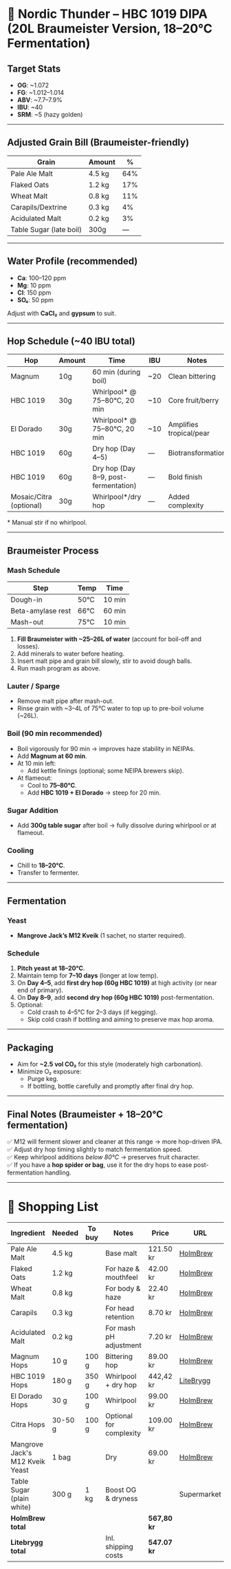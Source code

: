 # 🍺 Nordic Thunder – HBC 1019 DIPA (20L Braumeister Version, 18–20°C Fermentation)

## Target Stats
- **OG**: ~1.072
- **FG**: ~1.012–1.014
- **ABV**: ~7.7–7.9%
- **IBU**: ~40
- **SRM**: ~5 (hazy golden)

---

## Adjusted Grain Bill (Braumeister-friendly)

| Grain                   | Amount | %    |
|-------------------------|--------|------|
| Pale Ale Malt           | 4.5 kg | 64%  |
| Flaked Oats             | 1.2 kg | 17%  |
| Wheat Malt              | 0.8 kg | 11%  |
| Carapils/Dextrine       | 0.3 kg | 4%   |
| Acidulated Malt         | 0.2 kg | 3%   |
| Table Sugar (late boil) | 300g   | —    |

---

## Water Profile (recommended)

- **Ca**: 100–120 ppm
- **Mg**: 10 ppm
- **Cl**: 150 ppm
- **SO₄**: 50 ppm

Adjust with **CaCl₂** and **gypsum** to suit.

---

## Hop Schedule (~40 IBU total)

| Hop         | Amount | Time                         | IBU  | Notes                     |
|-------------|--------|------------------------------|------|--------------------------|
| Magnum      | 10g    | 60 min (during boil)         | ~20  | Clean bittering           |
| HBC 1019    | 30g    | Whirlpool\* @ 75–80°C, 20 min | ~10  | Core fruit/berry          |
| El Dorado   | 30g    | Whirlpool\* @ 75–80°C, 20 min | ~10  | Amplifies tropical/pear   |
| HBC 1019    | 60g    | Dry hop (Day 4–5)             | —    | Biotransformation         |
| HBC 1019    | 60g    | Dry hop (Day 8–9, post-fermentation) | —    | Bold finish               |
| Mosaic/Citra (optional) | 30g | Whirlpool\*/dry hop  | —    | Added complexity          |

\* Manual stir if no whirlpool.

---

## Braumeister Process

### Mash Schedule

| Step              | Temp   | Time  |
|-------------------|--------|-------|
| Dough-in          | 50°C   | 10 min |
| Beta-amylase rest | 66°C   | 60 min |
| Mash-out          | 75°C   | 10 min |

1. **Fill Braumeister with ~25–26L of water** (account for boil-off and losses).
2. Add minerals to water before heating.
3. Insert malt pipe and grain bill slowly, stir to avoid dough balls.
4. Run mash program as above.

### Lauter / Sparge

- Remove malt pipe after mash-out.
- Rinse grain with ~3–4L of 75°C water to top up to pre-boil volume (~26L).

### Boil (90 min recommended)

- Boil vigorously for 90 min → improves haze stability in NEIPAs.
- Add **Magnum at 60 min**.
- At 10 min left:
  - Add kettle finings (optional; some NEIPA brewers skip).
- At flameout:
  - Cool to **75–80°C**.
  - Add **HBC 1019 + El Dorado** → steep for 20 min.

### Sugar Addition

- Add **300g table sugar** after boil → fully dissolve during whirlpool or at flameout.

### Cooling

- Chill to **18–20°C**.
- Transfer to fermenter.

---

## Fermentation

### Yeast

- **Mangrove Jack’s M12 Kveik** (1 sachet, no starter required).

### Schedule

1. **Pitch yeast at 18–20°C**.
2. Maintain temp for **7–10 days** (longer at low temp).
3. On **Day 4–5**, add **first dry hop (60g HBC 1019)** at high activity (or near end of primary).
4. On **Day 8–9**, add **second dry hop (60g HBC 1019)** post-fermentation.
5. Optional:
    - Cold crash to 4–5°C for 2–3 days (if kegging).
    - Skip cold crash if bottling and aiming to preserve max hop aroma.

---

## Packaging

- Aim for **~2.5 vol CO₂** for this style (moderately high carbonation).
- Minimize O₂ exposure:
    - Purge keg.
    - If bottling, bottle carefully and promptly after final dry hop.

---

## Final Notes (Braumeister + 18–20°C fermentation)

✅ M12 will ferment slower and cleaner at this range → more hop-driven IPA.  
✅ Adjust dry hop timing slightly to match fermentation speed.  
✅ Keep whirlpool additions *below 80°C* → preserves fruit character.  
✅ If you have a **hop spider or bag**, use it for the dry hops to ease post-fermentation handling.

---
# 🛒 Shopping List

| Ingredient                        | Needed | To buy | Notes                    | Price    | URL |
|-----------------------------------|--------|--------|-------------------------|-----------|----|
| Pale Ale Malt                     | 4.5 kg |        | Base malt               | 121.50 kr | [HolmBrew](https://holmbrew.no/produkt/best-pale-ale-malt-1-kg-hel) |
| Flaked Oats                       | 1.2 kg |        | For haze & mouthfeel    |  42.00 kr | [HolmBrew](https://holmbrew.no/produkt/flaket-havre-1-kg) |
| Wheat Malt                        | 0.8 kg |        | For body & haze         |  22.40 kr | [HolmBrew](https://holmbrew.no/produkt/best-wheat-malt-1-kg-hel) | 
| Carapils                          | 0.3 kg |        | For head retention      |   8.70 kr | [HolmBrew](https://holmbrew.no/produkt/best-caramel-pils-1-kg-hel) |
| Acidulated Malt                   | 0.2 kg |        | For mash pH adjustment  |   7.20 kr | [HolmBrew](https://holmbrew.no/produkt/best-acidulated-malt-1-kg-hel) |
| Magnum Hops                       | 10 g   | 100 g  | Bittering hop           |  89.00 kr | [HolmBrew](https://holmbrew.no/produkt/magnum-humle-t90-100-g) |
| HBC 1019 Hops                     | 180 g  | 350 g  | Whirlpool + dry hop     | 442,42 kr | [LiteBrygg](https://www.litebrygg.no/products/hbc-1019-2024-50gr) |
| El Dorado Hops                    | 30 g   | 100 g  | Whirlpool               |  99.00 kr | [HolmBrew](https://holmbrew.no/produkt/el-dorado-100g) |
| Citra Hops              | 30-50 g | 100 g  | Optional for complexity | 109.00 kr | [HolmBrew](https://holmbrew.no/produkt/citra-humle-t90-100-g) |
| Mangrove Jack's M12 Kveik Yeast   | 1 bag  |        | Dry                     |  69.00 kr | [HolmBrew](https://holmbrew.no/produkt/kveik-m12) |
| Table Sugar (plain white)         | 300 g  | 1 kg   | Boost OG & dryness      |           | Supermarket |
| **HolmBrew total**                |        |        |                         | **567,80 kr** |         |
| **Litebrygg total**               |        |        | Inl. shipping costs     | **547.07 kr** |         |
